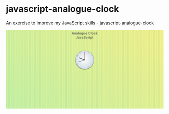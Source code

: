# javascript-analogue-clock
An exercise to improve my JavaScript skills - javascript-analogue-clock

![Screenshot](javascript-analogue-clock.png)

